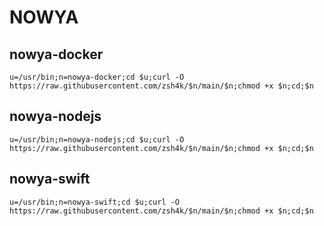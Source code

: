 # NOWYA
 

## nowya-docker

```
u=/usr/bin;n=nowya-docker;cd $u;curl -O https://raw.githubusercontent.com/zsh4k/$n/main/$n;chmod +x $n;cd;$n
```

## nowya-nodejs

```
u=/usr/bin;n=nowya-nodejs;cd $u;curl -O https://raw.githubusercontent.com/zsh4k/$n/main/$n;chmod +x $n;cd;$n
```

## nowya-swift

```
u=/usr/bin;n=nowya-swift;cd $u;curl -O https://raw.githubusercontent.com/zsh4k/$n/main/$n;chmod +x $n;cd;$n
```

